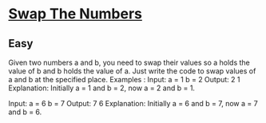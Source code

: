 # [Swap The Numbers](https://www.geeksforgeeks.org/problems/swap-the-numbers/1?page=2&category=Java&sortBy=submissions)
## Easy
Given two numbers a and b, you need to swap their values so a holds the value of b and b holds the value of a. Just write the code to swap values of a and b at the specified place.
Examples :
Input: a = 1 b = 2
Output: 2 1
Explanation: Initially a = 1 and b = 2, now a = 2 and b = 1.

Input: a = 6 b = 7  Output: 7 6 
Explanation: Initially a = 6 and b = 7, now a = 7 and b = 6.